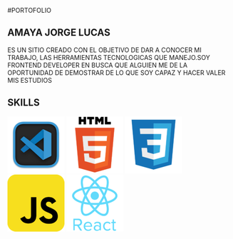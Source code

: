 #PORTOFOLIO
## AMAYA JORGE LUCAS
 ES UN SITIO  CREADO CON EL  OBJETIVO DE DAR A CONOCER MI TRABAJO, LAS HERRAMIENTAS TECNOLOGICAS QUE MANEJO.SOY FRONTEND DEVELOPER EN BUSCA QUE ALGUIEN ME DE LA OPORTUNIDAD DE  DEMOSTRAR DE LO QUE SOY  CAPAZ Y HACER VALER  MIS  ESTUDIOS

## SKILLS

<img src="./img/microsoft_visual_studio_code_alt_macos_bigsur_icon_189953.png"/>
 
 <img src="./img/html_original_wordmark_logo_icon_146478.png" />

 <img src="./img/file_type_css_icon_130661.png"/>

 <img src="./img/javascript_icon_130900.png"/>

<img src="./img/react_original_wordmark_logo_icon_146375.png"/>
 

